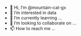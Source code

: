 - 👋 Hi, I’m @mountain-cat-gx
- 👀 I’m interested in data
- 🌱 I’m currently learning ...
- 💞️ I’m looking to collaborate on ...
- 📫 How to reach me ...

<!---
mountain-cat-gx/mountain-cat-gx is a ✨ special ✨ repository because its `README.md` (this file) appears on your GitHub profile.
You can click the Preview link to take a look at your changes.
--->
